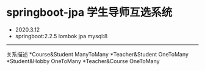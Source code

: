 
# springboot-jpa 学生导师互选系统
* 2020.3.12
* springboot:2.2.5 
lombok 
jpa 
mysql:8
---
关系描述
*Course&Student ManyToMany
*Teacher&Student OneToMany
*Student&Hobby OneToMany
*Teacher&Course OneToMany


